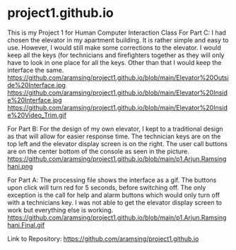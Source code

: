 # project1.github.io
This is my Project 1 for Human Computer Interaction Class
For Part C:
  I had chosen the elevator in my apartment building. It is rather simple and easy to use.
  However, I would still make some corrections to the elevator.
  I would keep all the keys (for technicians and firefighters together as they will only have to look in one place for all the keys.
  Other than that I would keep the interface the same.
  https://github.com/aramsing/project1.github.io/blob/main/Elevator%20Outside%20Interface.jpg
  https://github.com/aramsing/project1.github.io/blob/main/Elevator%20Inside%20Interface.jpg
  https://github.com/aramsing/project1.github.io/blob/main/Elevator%20Inside%20Video_Trim.gif
  
For Part B:
  For the design of my own elevator, I kept to a traditional design as that will allow for easier response time.
  The technician keys are on the top left and the elevator display screen is on the right.
  The user call buttons are on the center bottom of the console as seen in the picture.
  https://github.com/aramsing/project1.github.io/blob/main/p1.Arjun.Ramsinghani.png
  
For Part A:
  The processing file shows the interface as a gif.
  The buttons upon click will turn red for 5 seconds, before switching off.
  The only exception is the call for help and alarm buttons which would only turn off with a technicians key.
  I was not able to get the elevator display screen to work but everything else is working.
  https://github.com/aramsing/project1.github.io/blob/main/p1.Arjun.Ramsinghani.Final.gif
  
Link to Repository:
https://github.com/aramsing/project1.github.io
